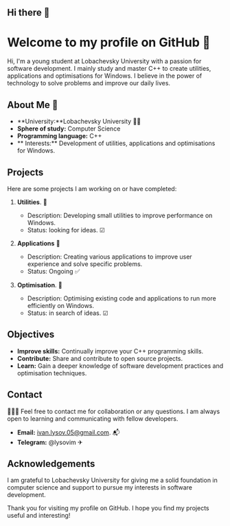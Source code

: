 ## Hi there 👋

# Welcome to my profile on GitHub 👾

Hi, I'm a young student at Lobachevsky University with a passion for software development. I mainly study and master C++ to create utilities, applications and optimisations for Windows. I believe in the power of technology to solve problems and improve our daily lives.

## About Me 💪

- **University:**Lobachevsky University 👨‍🎓
- **Sphere of study:** Computer Science
- **Programming language:** C++
- ** Interests:** Development of utilities, applications and optimisations for Windows.

## Projects

Here are some projects I am working on or have completed:

1. **Utilities**. 📖
   - Description: Developing small utilities to improve performance on Windows.
   - Status: looking for ideas. ☑

2. **Applications** 📖
   - Description: Creating various applications to improve user experience and solve specific problems.
   - Status: Ongoing ✅

3. **Optimisation**. 📖
   - Description: Optimising existing code and applications to run more efficiently on Windows.
   - Status: in search of ideas. ☑

## Objectives

- **Improve skills:** Continually improve your C++ programming skills.
- **Contribute:** Share and contribute to open source projects.
- **Learn:** Gain a deeper knowledge of software development practices and optimisation techniques.

## Contact
📲📲📲
Feel free to contact me for collaboration or any questions. I am always open to learning and communicating with fellow developers.

- **Email:** ivan.lysov.05@gmail.com. 📬
- **Telegram:** @lysovim ✈

## Acknowledgements

I am grateful to Lobachevsky University for giving me a solid foundation in computer science and support to pursue my interests in software development.

Thank you for visiting my profile on GitHub. I hope you find my projects useful and interesting!
